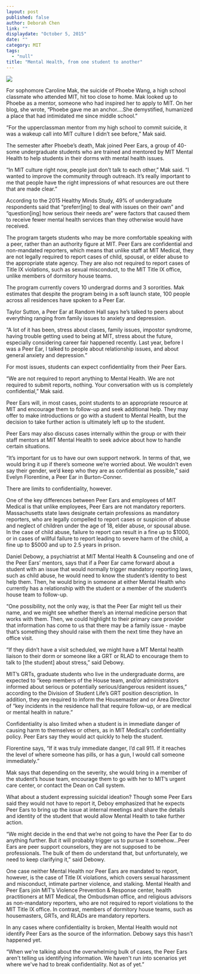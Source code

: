 ```yaml
---
layout: post
published: false
author: Deborah Chen
link: ""
displaydate: "October 5, 2015"
date: ""
category: MIT
tags: 
  - "null"
title: "Mental Health, from one student to another"
---
```




![](http://sloansocialimpact.mit.edu/wp-content/uploads/2014/02/MIT_Dome_night1_Edit.jpg)

For sophomore Caroline Mak, the suicide of Phoebe Wang, a high school classmate who attended MIT, hit too close to home. Mak looked up to Phoebe as a mentor, someone who had inspired her to apply to MIT. On her blog, she wrote, “Phoebe gave me an anchor....She demystified, humanized a place that had intimidated me since middle school.”

“For the upperclassman mentor from my high school to commit suicide, it was a wakeup call into MIT culture I didn’t see before,” Mak said.

The semester after Phoebe’s death, Mak joined Peer Ears, a group of 40-some undergraduate students who are trained and mentored by MIT Mental Health to help students in their dorms with mental health issues. 

“In MIT culture right now, people just don’t talk to each other,” Mak said. “I wanted to improve the community through outreach. It’s really important to me that people have the right impressions of what resources are out there that are made clear.”

According to the 2015 Healthy Minds Study, 49% of undergraduate respondents said that “preferr[ing] to deal with issues on their own” and “question[ing] how serious their needs are” were factors that caused them to receive fewer mental health services than they otherwise would have received. 

The program targets students who may be more comfortable speaking with a peer, rather than an authority figure at MIT. Peer Ears are confidential and non-mandated reporters, which means that unlike staff at MIT Medical, they are not legally required to report cases of child, spousal, or elder abuse to the appropriate state agency. They are also not required to report cases of Title IX violations, such as sexual misconduct, to the MIT Title IX office, unlike members of dormitory house teams. 

The program currently covers 10 undergrad dorms and 3 sororities. Mak estimates that despite the program being in a soft launch state, 100 people across all residences have spoken to a Peer Ear. 

Taylor Sutton, a Peer Ear at Random Hall says he’s talked to peers about everything ranging from family issues to anxiety and depression.
 
“A lot of it has been, stress about clases, family issues, impostor syndrome, having trouble getting used to being at MIT, stress about the future, especially considering career fair happened recently. Last year, before I was a Peer Ear, I talked to people about relationship issues, and about general anxiety and depression.”

For most issues, students can expect confidentiality from their Peer Ears. 

“We are not required to report anything to Mental Health. We are not required to submit reports, nothing. Your conversation with us is completely confidential,” Mak said.

Peer Ears will, in most cases, point students to an appropriate resource at MIT and encourage them to follow-up and seek additional help. They may offer to make introductions or go with a student to Mental Health, but the decision to take further action is ultimately left up to the student.

Peer Ears may also discuss cases internally within the group or with their staff mentors at MIT Mental Health to seek advice about how to handle certain situations.  

“It’s important for us to have our own support network. In terms of that, we would bring it up if there’s someone we’re worried about. We wouldn’t even say their gender, we’d keep who they are as confidential as possible,” said Evelyn Florentine, a Peer Ear in Burton-Conner.

There are limits to confidentiality, however. 

One of the key differences between Peer Ears and employees of MIT Medical is that unlike employees, Peer Ears are not mandatory reporters. Massachusetts state laws designate certain professions as mandatory reporters, who are legally compelled to report cases or suspicion of abuse and neglect of children under the age of 18, elder abuse, or spousal abuse. In the case of child abuse, failure to report can result in a fine up to $1000, or in cases of willful failure to report leading to severe harm of the child, a fine up to $5000 and up to 2.5 years in prison.

Daniel Debowy, a psychiatrist at MIT Mental Health & Counseling and one of the Peer Ears’ mentors, says that if a Peer Ear came forward about a student with an issue that would normally trigger mandatory reporting laws, such as child abuse, he would need to know the student’s identity to best help them. Then, he would bring in someone at either Mental Health who currently has a relationship with the student or a member of the student’s house team to follow-up.

“One possibility, not the only way, is that the Peer Ear might tell us their name, and we might see whether there’s an internal medicine person that works with them. Then, we could highlight to their primary care provider that information has come to us that there may be a family issue - maybe that’s something they should raise with them the next time they have an office visit.

“If they didn’t have a visit scheduled, we might have a MT Mental health liaison to their dorm or someone like a GRT or RLAD to encourage them to talk to [the student] about stress,” said Debowy. 

MIT’s GRTs, graduate students who live in the undergraduate dorms, are expected to “keep members of the House team, and/or administrators informed about serious or potentially serious/dangerous resident issues,” according to the Division of Student Life’s GRT position description. In addition, they are required to inform the Housemaster and or Area Director of “key incidents in the residence hall that require follow-up, or are medical or mental health in nature.”

Confidentiality is also limited when a student is in immediate danger of causing harm to themselves or others, as in MIT Medical’s confidentiality policy. Peer Ears say they would act quickly to help the student. 

Florentine says, “If it was truly immediate danger, I’d call 911. If it reaches the level of where someone has pills, or has a gun, I would call someone immediately.”

Mak says that depending on the severity, she would bring in a member of the student’s house team, encourage them to go with her to MIT’s urgent care center, or contact the Dean on Call system.

What about a student expressing suicidal ideation? Though some Peer Ears said they would not have to report it, Deboy emphasized that he expects Peer Ears to bring up the issue at internal meetings and share the details and identity of the student that would allow Mental Health to take further action. 

“We might decide in the end that we’re not going to have the Peer Ear to do anything further. But it will probably trigger us to pursue it somehow...Peer Ears are peer support counselors, they are not supposed to be professionals. The bulk of them do understand that, but unfortunately, we need to keep clarifying it,” said Debowy. 

One case neither Mental Health nor Peer Ears are mandated to report, however, is the case of Title IX violations, which covers sexual harassment and misconduct, intimate partner violence, and stalking. Mental Health and Peer Ears join MIT’s Violence Prevention & Response center, health practitioners at MIT Medical, the Ombudsman office, and religious advisors as non-mandatory reporters, who are not required to report violations to the MIT Title IX office. In contrast, members of dormitory house teams, such as housemasters, GRTs, and RLADs are mandatory reporters. 

In any cases where confidentiality is broken, Mental Health would not identify Peer Ears as the source of the information. Debowy says this hasn’t happened yet. 

“When we're talking about the overwhelming bulk of cases, the Peer Ears aren't telling us identifying information. We haven't run into scenarios yet where we've had to break confidentiality. Not as of yet.”



